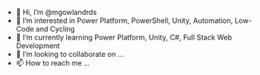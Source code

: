 - 👋 Hi, I’m @mgowlandrds
- 👀 I’m interested in Power Platform, PowerShell, Unity, Automation, Low-Code and Cycling
- 🌱 I’m currently learning Power Platform, Unity, C#, Full Stack Web Development
- 💞️ I’m looking to collaborate on ...
- 📫 How to reach me ...

<!---
mgowlandrds/mgowlandrds is a ✨ special ✨ repository because its `README.md` (this file) appears on your GitHub profile.
You can click the Preview link to take a look at your changes.
--->
